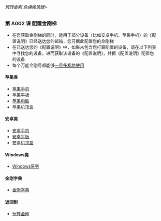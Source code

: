 ###### 玩转金刚 免梯阅读版>


### 第 A002 课 配置金刚梯

- 在您获取金刚梯的同时，适用于部分设备（比如安卓手机、苹果手机）的《配置说明》已经送达您的邮箱，您可据此配置您的金刚梯
- 在已送达您的《配置说明》中，如果未包含您打算配置的设备，请在以下列表中寻找您的设备，进而获取该设备的《配置说明》，并据《配置说明》配置您的设备
- 每个万能金刚号都能够[一号多机地使用](https://github.com/a2zitpro/web/blob/master/LadderFree/kkDictionary/onefornine.md)

#### 苹果类
- [苹果手机](https://github.com/a2zitpro/web/blob/master/LadderFree/GetLadder/Apple/iPhone/iPhone.md)
- [苹果平板](https://github.com/a2zitpro/web/blob/master/LadderFree/GetLadder/Apple/iPad/iPad.md)
- [苹果电脑](https://github.com/a2zitpro/web/blob/master/LadderFree/GetLadder/Apple/MacOS/MacOS.md)
- [苹果机顶盒](https://github.com/a2zitpro/web/blob/master/LadderFree/GetLadder/Apple/TVBox/TVBox.md)

#### 安卓类

- [安卓手机](https://github.com/a2zitpro/web/blob/master/LadderFree/GetLadder/Android/Phone/Phone.md)
- [安卓平板](https://github.com/a2zitpro/web/blob/master/LadderFree/GetLadder/Android/Pad/Pad.md)
- [安卓机顶盒](https://github.com/a2zitpro/web/blob/master/LadderFree/GetLadder/Android/TVBox/TVBox.md)


#### Windows类

- [Windows系列](https://github.com/a2zitpro/web/blob/master/LadderFree/GetLadder/Windows/Windows.md)




#### 金刚字典
- [金刚字典](https://github.com/a2zitpro/web/blob/master/LadderFree/kkDictionary/kkDictionary.md)


#### 返回到
- [玩转金刚](https://github.com/a2zitpro/web/blob/master/LadderFree/main.md)

